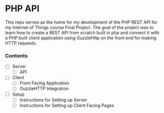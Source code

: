 # PHP API
This repo serves as the home for my development of the PHP REST API for my Internet of Things course Final Project. The goal of the project was to learn how to create a REST API from scratch built in php and connect it with a PHP built client application using GuzzleHttp on the front end for making HTTP requests.

### Contents
   - [ ] Server
        - [ ] API
   - [ ] Client
        - [ ] Front Facing Application
        - [ ] GuzzleHTTP Integration
   - [ ] Setup
        - [ ] Instructions for Setting up Server
        - [ ] Instructions for Setting up Client Facing Pages
